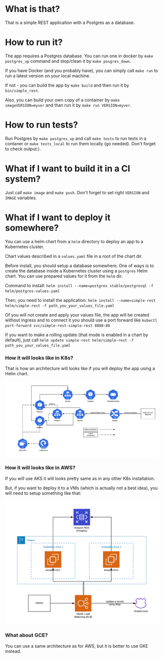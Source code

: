 # What is that?

That is a simple REST application with a Postgres as a database.

# How to run it?

The app requires a Postgres database. You can run one in docker by `make postgres_up` command and stop/clean 
it by `make posgres_down`.

If you have Docker (and you probably have), you can simply call `make run` to run a latest version on your local machine.

If not - you can build the app by `make build` and then run it by `bin/simple_rest`.

Also, you can build your own copy of a container by `make imageVERSION=myver` and than run it by `make run VERSION=myver`.

# How to run tests?

Run Postgres by `make postgres_up` and call `make tests` to run tests in a contaner or `make tests_local` to run them locally (go needed). Don't forget to check output:).

# What if I want to build it in a CI system?

Just call `make image` and `make push`. Don't forget to set right `VERSION` and `IMAGE` variables.

# What if I want to deploy it somewhere?

You can use a helm chart from a `helm` directory to deploy an app to a Kubernetes cluster.

Chart values described in a `values.yaml` file in a root of the chart dir. 

Before install, you should setup a database somewhere. One of ways is to create the database inside a Kubernetes cluster using
a `postgres` Helm chart. You can use prepared values for it from the `helm` dir.

Command to install: `helm install --name=postgres stable/postgresql -f helm/postgres-values.yaml` 

Then, you need to install the application: `helm install --name=simple-rest helm/simple-rest -f path_you_your_values_file.yaml`

Of you will not create and apply your values file, the app will be created without ingress and to connect it you should use
a port forward like `kubectl port-forward svc/simple-rest-simple-rest 8080:80`

If you want to make a rolling update (that mode is enabled in a chart by default), just call `helm update simple-rest helm/simple-rest -f path_you_your_values_file.yaml`

### How it will looks like in K8s?

That is how an architecture will looks like if you will deploy the app using a Helm chart.

 ![K8s](img/K8s.png)
 

### How it will looks like in AWS?

If you will use AKS it will looks pretty same as in any other K8s installation.

But, if you want to deploy it to a VMs (which is actually not a best idea), you will need to setup something like that:

 ![AWS](img/AWS.png)
 
 
### What about GCE?

You can use a same architecture as for AWS, but it is better to use GKE instead.

